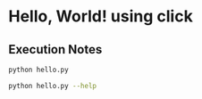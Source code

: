 # Hello, World! using click

## Execution Notes

```bash
python hello.py

python hello.py --help
```

